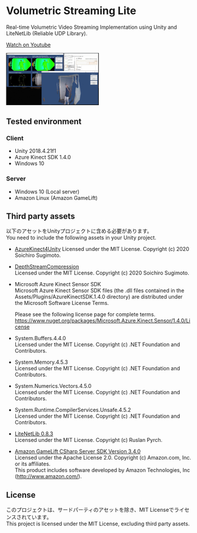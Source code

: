 # Volumetric Streaming Lite
Real-time Volumetric Video Streaming Implementation using Unity and LiteNetLib (Reliable UDP Library).

[Watch on Youtube](https://youtu.be/61R0lydO-N4)

<img src="./VolumetricStreamingLite.jpg" width="50%">

## Tested environment
### Client
- Unity 2018.4.21f1
- Azure Kinect SDK 1.4.0
- Windows 10
### Server
- Windows 10 (Local server)
- Amazon Linux (Amazon GameLift)

## Third party assets
以下のアセットをUnityプロジェクトに含める必要があります。  
You need to include the following assets in your Unity project.

- [AzureKinect4Unity](https://github.com/sotanmochi/AzureKinect4Unity)
  Licensed under the MIT License. Copyright (c) 2020 Soichiro Sugimoto.

- [DepthStreamCompression](https://github.com/sotanmochi/DepthStreamCompression)  
  Licensed under the MIT License. Copyright (c) 2020 Soichiro Sugimoto.

- Microsoft Azure Kinect Sensor SDK  
  Microsoft Azure Kinect Sensor SDK files (the .dll files contained in the Assets/Plugins/AzureKinectSDK.1.4.0 directory) are distributed under the Microsoft Software License Terms.  

  Please see the following license page for complete terms.  
  https://www.nuget.org/packages/Microsoft.Azure.Kinect.Sensor/1.4.0/License

- System.Buffers.4.4.0  
  Licensed under the MIT License. Copyright (c) .NET Foundation and Contributors.

- System.Memory.4.5.3  
  Licensed under the MIT License. Copyright (c) .NET Foundation and Contributors.

- System.Numerics.Vectors.4.5.0  
  Licensed under the MIT License. Copyright (c) .NET Foundation and Contributors.

- System.Runtime.CompilerServices.Unsafe.4.5.2  
  Licensed under the MIT License. Copyright (c) .NET Foundation and Contributors.  

- [LiteNetLib 0.8.3](https://github.com/RevenantX/LiteNetLib/releases/tag/v0.8.3)  
  Licensed under the MIT License. Copyright (c) Ruslan Pyrch.

- [Amazon GameLift CSharp Server SDK Version 3.4.0](https://s3-us-west-2.amazonaws.com/gamelift-release/GameLift_09_03_2019.zip)  
  Licensed under the Apache License 2.0. Copyright (c) Amazon.com, Inc. or its affiliates.  
  This product includes software developed by Amazon Technologies, Inc (http://www.amazon.com/).

## License
このプロジェクトは、サードパーティのアセットを除き、MIT Licenseでライセンスされています。  
This project is licensed under the MIT License, excluding third party assets.
